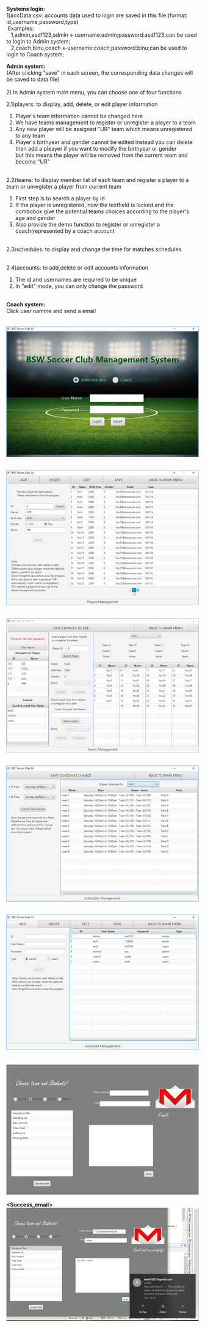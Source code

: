 
<b>Systems login:</b><br>
1)accData.csv: accounts data used to login are saved in this file.(format: id,username,password,type)<br>
&nbsp;Examples:<br>
  &nbsp;&nbsp; 1,admin,asdf123,admin <-username:admin;password:asdf123;can be used to login to Admin system;<br>
  &nbsp;&nbsp; 2,coach,binu,coach <-username:coach;password:binu;can be used to login to Coach system;<br>
  
<b>Admin system:</b><br> 
(After clicking "save" in each screen, the corresponding data changes will be saved to data file)<br><br>
    2) In Admin system main menu, you can choose one of four functions<br>
    
2.1)players: to display, add, delete, or edit player information<br> 
1. Player's team information cannot be changed here<br> 
2. We have teams management to register or unregister a player to a team<br>
3. Any new player will be assigned "UR" team which means unregistered to any team<br>
4. Player's birthyear and gender cannot be edited instead you can delete then add a pleayer if you want to modify the birthyear or gender<br>but this means the player will be removed from the current team and become "UR"<br><br>

2.2)teams:  to display member list of each team and register a player to a team or unregister a player from current team<br>
1. First step is to search a player by id<br>
2. If the player is unregistered, now the textfield is locked and the combobox give the potential teams choices according to the player's age and gender<br>
3. Also provide the demo function to register or unregister a coach(represented by a coach account<br><br>

2.3)schedules: to display and change the time for matches schedules<br><br>

2.4)accounts: to add,delete or edit accounts information<br>
1. The id and usernames are required to be unique<br>
2. In "edit" mode, you can only change the password<br><br>

<b>Coach system:</b><br>
 Click user namme and send a email<br>

<b><Login Page></b><br>
![Screenshot](login.png)<br>

<b><Player Page></b><br>
![Screenshot](player.png)<br>

<b><Teams Page></b><br>
![Screenshot](teams.png)<br>

<b><Schedule Page></b><br>
![Screenshot](schedule.png)<br>

<b><Account Page></b><br>
![Screenshot](account.png)<br>

<b><Coach Page_email></b><br>
![Screenshot](email.png)<br>

<b><Success_email></b><br>
![Screenshot](success.png)<br>
